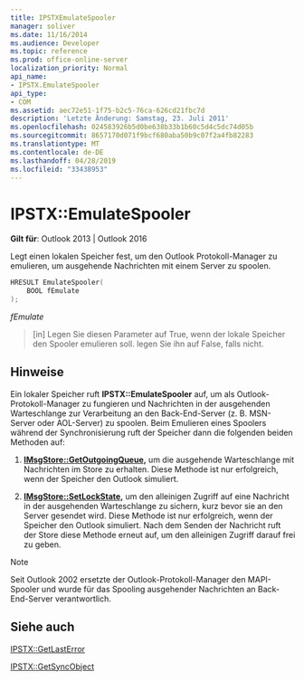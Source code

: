```yaml
---
title: IPSTXEmulateSpooler
manager: soliver
ms.date: 11/16/2014
ms.audience: Developer
ms.topic: reference
ms.prod: office-online-server
localization_priority: Normal
api_name:
- IPSTX.EmulateSpooler
api_type:
- COM
ms.assetid: aec72e51-1f75-b2c5-76ca-626cd21fbc7d
description: 'Letzte Änderung: Samstag, 23. Juli 2011'
ms.openlocfilehash: 024583926b5d0be638b33b1b60c5d4c5dc74d05b
ms.sourcegitcommit: 8657170d071f9bcf680aba50b9c07f2a4fb82283
ms.translationtype: MT
ms.contentlocale: de-DE
ms.lasthandoff: 04/28/2019
ms.locfileid: "33438953"
---
```

# <a name="ipstxemulatespooler"></a>IPSTX::EmulateSpooler

  
  
**Gilt für**: Outlook 2013 | Outlook 2016 
  
Legt einen lokalen Speicher fest, um den Outlook Protokoll-Manager zu emulieren, um ausgehende Nachrichten mit einem Server zu spoolen.
  
```cpp
HRESULT EmulateSpooler( 
    BOOL fEmulate 
);
```

 _fEmulate_
  
>  [in] Legen Sie diesen Parameter auf True, wenn der lokale Speicher den Spooler emulieren soll. legen Sie ihn auf False, falls nicht. 
    
## <a name="remarks"></a>Hinweise

Ein lokaler Speicher ruft **IPSTX::EmulateSpooler** auf, um als Outlook-Protokoll-Manager zu fungieren und Nachrichten in der ausgehenden Warteschlange zur Verarbeitung an den Back-End-Server (z. B. MSN-Server oder AOL-Server) zu spoolen. Beim Emulieren eines Spoolers während der Synchronisierung ruft der Speicher dann die folgenden beiden Methoden auf: 
  
1. **[IMsgStore::GetOutgoingQueue,](imsgstore-getoutgoingqueue.md)** um die ausgehende Warteschlange mit Nachrichten im Store zu erhalten. Diese Methode ist nur erfolgreich, wenn der Speicher den Outlook simuliert. 
    
2. **[IMsgStore::SetLockState,](imsgstore-setlockstate.md)** um den alleinigen Zugriff auf eine Nachricht in der ausgehenden Warteschlange zu sichern, kurz bevor sie an den Server gesendet wird. Diese Methode ist nur erfolgreich, wenn der Speicher den Outlook simuliert. Nach dem Senden der Nachricht ruft der Store diese Methode erneut auf, um den alleinigen Zugriff darauf frei zu geben. 
    
> [!NOTE]
> Seit Outlook 2002 ersetzte der Outlook-Protokoll-Manager den MAPI-Spooler und wurde für das Spooling ausgehender Nachrichten an Back-End-Server verantwortlich. 
  
## <a name="see-also"></a>Siehe auch



[IPSTX::GetLastError](ipstx-getlasterror.md)
  
[IPSTX::GetSyncObject](ipstx-getsyncobject.md)

